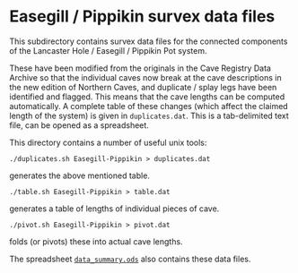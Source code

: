 # Easegill / Pippikin survex data files

This subdirectory contains survex data files for the connected
components of the Lancaster Hole / Easegill / Pippikin Pot system.

These have been modified from the originals in the Cave Registry Data
Archive so that the individual caves now break at the cave
descriptions in the new edition of Northern Caves, and duplicate /
splay legs have been identified and flagged.  This means that the cave
lengths can be computed automatically.  A complete table of these
changes (which affect the claimed length of the system) is given in
`duplicates.dat`.  This is a tab-delimited text file, can be opened as
a spreadsheet.

This directory contains a number of useful unix tools:

```
./duplicates.sh Easegill-Pippikin > duplicates.dat
```
generates the above mentioned table.


```
./table.sh Easegill-Pippikin > table.dat
```
generates a table of lengths of individual pieces of cave.

```
./pivot.sh Easegill-Pippikin > pivot.dat
```
folds (or pivots) these into actual cave lengths.

The spreadsheet [`data_summary.ods`](data_summary.ods) also contains these data files.